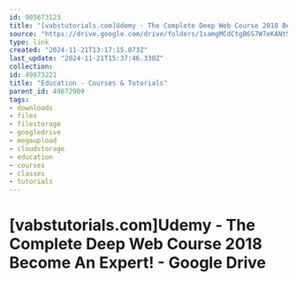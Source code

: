```yaml
---
id: 905673123
title: "[vabstutorials.com]Udemy - The Complete Deep Web Course 2018 Become An Expert! - Google Drive"
source: "https://drive.google.com/drive/folders/1samgMCdCtgB6S7W7eKANtSmSLF_uI3Nq"
type: link
created: "2024-11-21T13:17:15.073Z"
last_update: "2024-11-21T15:37:46.330Z"
collection:
id: 49873221
title: "Education - Courses & Tutorials"
parent_id: 49872909
tags:
- downloads
- files
- filestorage
- googledrive
- megaupload
- cloudstorage
- education
- courses
- classes
- tutorials
---
```


# [vabstutorials.com]Udemy - The Complete Deep Web Course 2018 Become An Expert! - Google Drive

